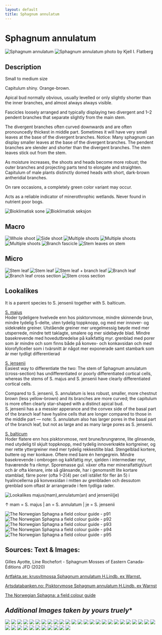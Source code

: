 ```yaml
---
layout: default
title: Sphagnum annulatum
---
```


# Sphagnum annulatum

<img src="F148131920x1920.webp" alt="Sphagnum annulatum" style="max-width:100%;height:auto;" />  
<img src="sphagnum-annulatum-foto-kjell-i-flatberg-.jpg" alt="Sphagnum annulatum photo by Kjell I. Flatberg" style="max-width:100%;height:auto;" />


## Description

Small to medium size

Capitulum shiny. Orange-brown.

Apical bud normally obvious, usually levelled or only slightly shorter than the inner branches, and almost always always visible.

Fascicles loosely arranged and typically displaying two divergent and 1–2 pendent branches that separate slightly from the main stem.

The divergent branches often curved downwards and are often pronouncedly thickest in middle part. Sometimes it will have very small leaves at the base of the divergent branches. Notice: Many sphagnum can display smaller leaves at the base of the divergent branches. The pendent branches are slender and shorter than the divergent branches. The stem leaves stick out from the stem.

As moisture increases, the shoots and heads become more robust; the outer branches and projecting parts tend to elongate and straighten. Capitulum of male plants distinctly domed heads with short, dark-brown antheridial branches.

On rare occasions, a completely green color variant may occur.

Acts as a reliable indicator of minerothrophic wetlands. Never found in nutrient poor bogs.

<img src="bioklimatisk-sone.webp" alt="Bioklimatisk sone" style="max-width:100%;height:auto;" />

<img src="bioklimatisk-seksjon.webp" alt="Bioklimatisk seksjon" style="max-width:100%;height:auto;" />

## Macro

<img src="shoot-side.png" alt="Whole shoot" style="max-width:100%;height:auto;" />

<img src="shoot-top-down.png" alt="Side shoot" style="max-width:100%;height:auto;" />

<img src="shoot-multiple.png" alt="Multiple shoots" style="max-width:100%;height:auto;" />

<img src="shoot-multiple-2.webp" alt="Multiple shoots" style="max-width:100%;height:auto;" />

<img src="shoot-multiple-3.webp" alt="Multiple shoots" style="max-width:100%;height:auto;" />

<img src="branch-fascicle.webp" alt="Branch fascicle" style="max-width:100%;height:auto;" />

<img src="stem-leaves-on-stem.webp" alt="Stem leaves on stem" style="max-width:100%;height:auto;" />

## Micro

<img src="leaf-stem.png" alt="Stem leaf" style="max-width:100%;height:auto;" />

<img src="leaf-stem-2.png" alt="Stem leaf" style="max-width:100%;height:auto;" />

<img src="leaf-stem-branch.webp" alt="Stem leaf + branch leaf" style="max-width:100%;height:auto;" />

<img src="leaf-branch.png" alt="Branch leaf" style="max-width:100%;height:auto;" />

<img src="leaf-branch-cross-section.png" alt="Branch leaf cross section" style="max-width:100%;height:auto;" />

<img src="stem-cross-section.png" alt="Stem cross section" style="max-width:100%;height:auto;" />

## Lookalikes

It is a parent species to S. jensenii together with S. balticum.

[S. majus](../Sphagnum%20majus/index.md)  
Hoder tydeligere hvelvede enn hos pisktorvmose, mindre skinnende brun, mindre tydelig 5-delte, uten tydelig toppknopp, og med mer innover- og sidekrøkte greiner. Utstående greiner mer uregelmessig bøyde med mer utsperrede, mindre tett taklagte, smalere og mer sidebøyde blad. Mindre basekrevende med hovedutbredelse på kalkfattig myr. grenblad med porer som är mindre och som finns både på konvex- och konkavsidan och med klorofyllceller som i tvärsnitt är något mer ex­ponerade samt stambark som är mer tydligt differen­tierad

[S. jensenii](../Sphagnum%20jensenii/index.md)  
Easiest way to differentiate the two: 
The stem of Sphagnum annulatum (cross-section) has undifferentiated or poorly differentiated cortical cells, whereas the stems of S. majus and S. jensenii have clearly differentiated cortical cells.

Compared to S. jensenii, S. annulatum is less robust, smaller, more chestnut brown (less yellow-brown) and its branches are more curved; the capitulum is more often clearly star-shaped with a distinct apical bud.  
S. jensenii has a a messier apperance and the convex side of the basal part of the branch leaf have hyaline cells that are longer compared to those in the middle part — note: S. annulatum also has larger pores in the basal part of the branch leaf, but not as large and as many large pores as S. jensenii.

[S. balticum](../Sphagnum%20balticum/index.md)  
Hoder flatere enn hos pisktorvmose, rent brune/brungrønne, lite glinsende, med utydelig til skjult toppknopp, med tydelig innoverkrøkte kortgreiner, og mer rette yttergreiner med mer tydelig rekkestilte blad. Stengelblad kortere, buttere og mer konkave. Oftere med bare én hengegrein. Mindre basekrevende i ombrogen og kalkfattig myr, sjelden i intermediær myr, fraværende fra rikmyr. Sporemasse gul.
växer ofta mer mineralfattigt/surt och är ofta klenare, inte så glänsande, har i genomsnitt lite kortare stamblad, färre porer (ofta 1–2(4) per cell istället för fler än 5) i hyalincellerna på konvexsidan i mitten av grenbladen och dessutom grenblad som oftast är arrangerade i fem tydliga rader.

<img src="lookalikes-majus-annulatum-jensenii.webp" alt="Lookalikes majus(mam),annulatum(an) and jensenii(je)" style="max-width:100%;height:auto;" />

↑ mam = S. majus | an = S. annulatum | je = S. jensenii

<img src="The%20Norwegian%20Sphagna%20a%20field%20colour%20guide%20-%20p91.jpg" alt="The Norwegian Sphagna a field colour guide - p91" style="max-width:100%;height:auto;" />
<img src="The%20Norwegian%20Sphagna%20a%20field%20colour%20guide%20-%20p92.jpg" alt="The Norwegian Sphagna a field colour guide - p92" style="max-width:100%;height:auto;" />
<img src="The%20Norwegian%20Sphagna%20a%20field%20colour%20guide%20-%20p93.jpg" alt="The Norwegian Sphagna a field colour guide - p93" style="max-width:100%;height:auto;" />
<img src="The%20Norwegian%20Sphagna%20a%20field%20colour%20guide%20-%20p94.jpg" alt="The Norwegian Sphagna a field colour guide - p94" style="max-width:100%;height:auto;" />
<img src="The%20Norwegian%20Sphagna%20a%20field%20colour%20guide%20-%20p95.jpg" alt="The Norwegian Sphagna a field colour guide - p95" style="max-width:100%;height:auto;" />


## **Sources: Text & Images**:

Gilles Ayotte, Line Rochefort - Sphagnum Mosses of Eastern Canada-Éditions JFD (2020)

[Artfakta.se: krusvitmossa Sphagnum annulatum H.Lindb. ex Warnst.](https://artfakta.se/taxa/2883/information?src=1&class=11)

[Artsdatabanken.no: Pisktorvmose Sphagnum annulatum H.Lindb. ex Warnst](https://artsdatabanken.no/Pages/186268/)

[The Norwegian Sphagna: a field colour guide](https://ntnuopen.ntnu.no/ntnu-xmlui/handle/11250/271981)

## *Additional Images taken by yours truely**

<img src="20230617_105027.jpg" style="max-width:100%;height:auto;" />
<img src="20230617_105037.jpg" style="max-width:100%;height:auto;" />
<img src="20230617_141916.jpg" style="max-width:100%;height:auto;" />
<img src="20230617_141919.jpg" style="max-width:100%;height:auto;" />
<img src="20230617_142526.jpg" style="max-width:100%;height:auto;" />
<img src="20230618_110417.jpg" style="max-width:100%;height:auto;" />
<img src="20230618_110420.jpg" style="max-width:100%;height:auto;" />
<img src="20230618_110425.jpg" style="max-width:100%;height:auto;" />
<img src="0230805_180650.jpg" style="max-width:100%;height:auto;" />
<img src="20230805_180655.jpg" style="max-width:100%;height:auto;" />
<img src="20230805_181123.jpg" style="max-width:100%;height:auto;" />
<img src="20230805_181128.jpg" style="max-width:100%;height:auto;" />
<img src="20230805_181133.jpg" style="max-width:100%;height:auto;" />
<img src="20230805_181148.jpg" style="max-width:100%;height:auto;" />
<img src="20230805_190256.jpg" style="max-width:100%;height:auto;" />
<img src="20230807_130222.jpg" style="max-width:100%;height:auto;" />
<img src="0230807_130228.jpg" style="max-width:100%;height:auto;" />
<img src="20230807_131718.jpg" style="max-width:100%;height:auto;" />
<img src="20230807_132247.jpg" style="max-width:100%;height:auto;" />
<img src="20230807_133727.jpg" style="max-width:100%;height:auto;" />
<img src="20230807_133902.jpg" style="max-width:100%;height:auto;" />
<img src="20230807_134106.jpg" style="max-width:100%;height:auto;" />
<img src="20230807_134721.jpg" style="max-width:100%;height:auto;" />
<img src="20230807_134820.jpg" style="max-width:100%;height:auto;" />
<img src="20230807_174512.jpg" style="max-width:100%;height:auto;" />
<img src="20240817_175410.jpg" style="max-width:100%;height:auto;" />
<img src="0240817_175424.jpg" style="max-width:100%;height:auto;" />
<img src="20240817_175558.jpg" style="max-width:100%;height:auto;" />
<img src="20240817_175615.jpg" style="max-width:100%;height:auto;" />
<img src="20240818_143706.jpg" style="max-width:100%;height:auto;" />
<img src="20240818_143829.jpg" style="max-width:100%;height:auto;" />
<img src="20240818_143951.jpg" style="max-width:100%;height:auto;" />
<img src="20240818_144117.jpg" style="max-width:100%;height:auto;" />
<img src="20240818_144349.jpg" style="max-width:100%;height:auto;" />
<img src="20240818_144505.jpg" style="max-width:100%;height:auto;" />
<img src="20250329_122918.jpg" style="max-width:100%;height:auto;" />
